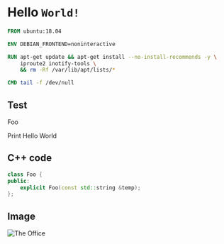 # Hello `World!`

```dockerfile
FROM ubuntu:18.04

ENV DEBIAN_FRONTEND=noninteractive

RUN apt-get update && apt-get install --no-install-recommends -y \
    iproute2 inotify-tools \
    && rm -Rf /var/lib/apt/lists/*

CMD tail -f /dev/null
```

## Test

Foo

<x-text file="/test.txt" />

<x-image file="/image.png" />

<x-button command="echo Hello World!">Print Hello World</x-button>

<x-editor type="text" file="/test.txt" />

<x-terminal working-directory="/" />

## C++ code

```cpp
class Foo {
public:
    explicit Foo(const std::string &temp);
};
```

## Image

![The Office](source.gif)
